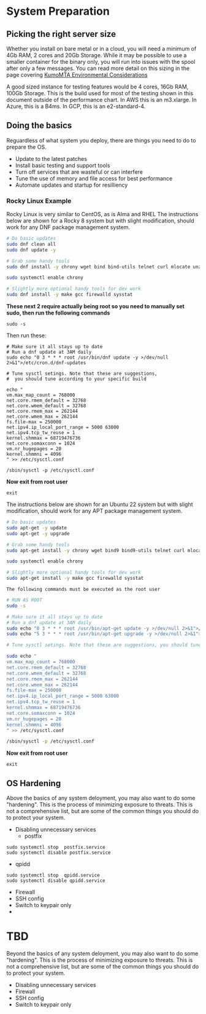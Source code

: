 # System Preparation

## Picking the right server size
Whether you install on bare metal or in a cloud, you will need a minimum of 4Gb RAM, 2 cores and 20Gb Storage.  While it may be possible to use a smaller container for the binary only, you will run into issues with the spool after only a few messages.  You can read more detail on this sizing in the page covering [KumoMTA Environmental Considerations](https://github.com/kumomta/kumomta/blob/main/docs/guide/subs/environment_consideration.md#kumomta-environmental-considerations)

A good sized instance for testing features would be 4 cores, 16Gb RAM, 100Gb Storage.  This is the build used for most of the testing shown in this document outside of the performance chart.  In AWS this is an m3.xlarge. In Azure, this is a B4ms.  In GCP, this is an e2-standard-4.

## Doing the basics

Reguardless of what system you deploy, there are things you need to do to prepare the OS.

- Update to the latest patches
- Install basic testing and support tools
- Turn off services that are wasteful or can interfere
- Tune the use of memory and file access for best performance
- Automate updates and startup for resilliency

### Rocky Linux Example

Rocky Linux is very similar to CentOS, as is Alma and RHEL  The instructions below are shown for a Rocky 8 system but with slight modification, should work for any DNF package management system.

```bash
# Do basic updates 
sudo dnf clean all
sudo dnf update -y

# Grab some handy tools
sudo dnf install -y chrony wget bind bind-utils telnet curl mlocate unzip sudo cronie

sudo systemctl enable chrony

# Slightly more optional handy tools for dev work
sudo dnf install -y make gcc firewalld sysstat
```

**These next 2 require actually being root so you need to manually set sudo, then run the following commands**

```sudo -s```

Then run these:
```
# Make sure it all stays up to date
# Run a dnf update at 3AM daily
sudo echo "0 3 * * * root /usr/bin/dnf update -y >/dev/null 2>&1">/etc/cron.d/dnf-updates

# Tune sysctl setings. Note that these are suggestions, 
#  you should tune according to your specific build

echo "
vm.max_map_count = 768000
net.core.rmem_default = 32768
net.core.wmem_default = 32768
net.core.rmem_max = 262144
net.core.wmem_max = 262144
fs.file-max = 250000
net.ipv4.ip_local_port_range = 5000 63000
net.ipv4.tcp_tw_reuse = 1
kernel.shmmax = 68719476736
net.core.somaxconn = 1024
vm.nr_hugepages = 20
kernel.shmmni = 4096
" >> /etc/sysctl.conf

/sbin/sysctl -p /etc/sysctl.conf
```

**Now exit from root user**

```exit```


The instructions below are shown for an Ubuntu 22 system but with slight modification, should work for any APT package management system.

```bash
# Do basic updates 
sudo apt-get -y update
sudo apt-get -y upgrade

# Grab some handy tools
sudo apt-get install -y chrony wget bind9 bind9-utils telnet curl mlocate unzip sudo cron

sudo systemctl enable chrony

# Slightly more optional handy tools for dev work
sudo apt-get install -y make gcc firewalld sysstat
```

```admonish
The following commands must be executed as the root user
```

```bash
# RUN AS ROOT
sudo -s

# Make sure it all stays up to date
# Run a dnf update at 3AM daily
sudo echo "0 3 * * * root /usr/bin/apt-get update -y >/dev/null 2>&1">/etc/cron.d/apt-get-updates
sudo echo "5 3 * * * root /usr/bin/apt-get upgrade -y >/dev/null 2>&1">>/etc/cron.d/apt-get-updates

# Tune sysctl setings. Note that these are suggestions, you should tune according to your specific build

sudo echo "
vm.max_map_count = 768000
net.core.rmem_default = 32768
net.core.wmem_default = 32768
net.core.rmem_max = 262144
net.core.wmem_max = 262144
fs.file-max = 250000
net.ipv4.ip_local_port_range = 5000 63000
net.ipv4.tcp_tw_reuse = 1
kernel.shmmax = 68719476736
net.core.somaxconn = 1024
vm.nr_hugepages = 20
kernel.shmmni = 4096
" >> /etc/sysctl.conf

/sbin/sysctl -p /etc/sysctl.conf
```


**Now exit from root user**

```exit```



## OS Hardening
Above the basics of any system deloyment, you may also want to do some "hardening".  This is the process of minimizing exposure to threats.  This is not a comprehensive list, but are some of the common things you should do to protect your system.

 - Disabling unnecessary services
   - postfix
   
```
sudo systemctl stop  postfix.service
sudo systemctl disable postfix.service
```

   - qpidd
   ```
sudo systemctl stop  qpidd.service
sudo systemctl disable qpidd.service
```

 - Firewall
 - SSH config
 - Switch to keypair only
 - 

 # TBD

Beyond the basics of any system deloyment, you may also want to do some "hardening".  This is the process of minimizing exposure to threats.  This is not a comprehensive list, but are some of the common things you should do to protect your system.

- Disabling unnecessary services
- Firewall
- SSH config
- Switch to keypair only
